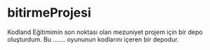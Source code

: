 # bitirmeProjesi
Kodland Eğitimimin son noktası olan mezuniyet projem için bir depo oluşturdum. Bu  ....... oyununun kodlarını içeren bir depodur.
